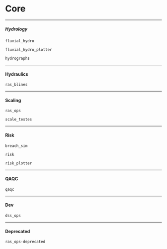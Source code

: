 # Core

---

 
##### Hydrology

`fluvial_hydro` 

`fluvial_hydro_plotter`

`hydrographs`

---

#### Hydraulics

`ras_blines`

---

#### Scaling
`ras_ops`

`scale_testes`

---

#### Risk

`breach_sim`

`risk`

`risk_plotter`

---

#### QAQC

`qaqc`

---

#### Dev
`dss_ops `

---

#### Deprecated
`ras_ops-deprecated`
